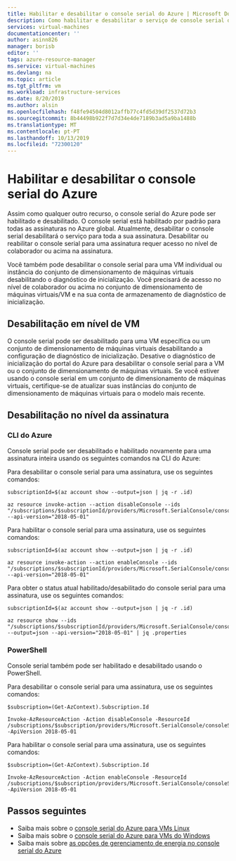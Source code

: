 ```yaml
---
title: Habilitar e desabilitar o console serial do Azure | Microsoft Docs
description: Como habilitar e desabilitar o serviço de console serial do Azure
services: virtual-machines
documentationcenter: ''
author: asinn826
manager: borisb
editor: ''
tags: azure-resource-manager
ms.service: virtual-machines
ms.devlang: na
ms.topic: article
ms.tgt_pltfrm: vm
ms.workload: infrastructure-services
ms.date: 8/20/2019
ms.author: alsin
ms.openlocfilehash: f48fe94504d8012affb77c4fd5d39df2537d72b3
ms.sourcegitcommit: 8b44498b922f7d7d34e4de7189b3ad5a9ba1488b
ms.translationtype: MT
ms.contentlocale: pt-PT
ms.lasthandoff: 10/13/2019
ms.locfileid: "72300120"
---
```

# <a name="enable-and-disable-the-azure-serial-console"></a>Habilitar e desabilitar o console serial do Azure

Assim como qualquer outro recurso, o console serial do Azure pode ser habilitado e desabilitado. O console serial está habilitado por padrão para todas as assinaturas no Azure global. Atualmente, desabilitar o console serial desabilitará o serviço para toda a sua assinatura. Desabilitar ou reabilitar o console serial para uma assinatura requer acesso no nível de colaborador ou acima na assinatura.

Você também pode desabilitar o console serial para uma VM individual ou instância do conjunto de dimensionamento de máquinas virtuais desabilitando o diagnóstico de inicialização. Você precisará de acesso no nível de colaborador ou acima no conjunto de dimensionamento de máquinas virtuais/VM e na sua conta de armazenamento de diagnóstico de inicialização.

## <a name="vm-level-disable"></a>Desabilitação em nível de VM
O console serial pode ser desabilitado para uma VM específica ou um conjunto de dimensionamento de máquinas virtuais desabilitando a configuração de diagnóstico de inicialização. Desative o diagnóstico de inicialização do portal do Azure para desabilitar o console serial para a VM ou o conjunto de dimensionamento de máquinas virtuais. Se você estiver usando o console serial em um conjunto de dimensionamento de máquinas virtuais, certifique-se de atualizar suas instâncias do conjunto de dimensionamento de máquinas virtuais para o modelo mais recente.


## <a name="subscription-level-disable"></a>Desabilitação no nível da assinatura

### <a name="azure-cli"></a>CLI do Azure

Console serial pode ser desabilitado e habilitado novamente para uma assinatura inteira usando os seguintes comandos na CLI do Azure:

Para desabilitar o console serial para uma assinatura, use os seguintes comandos:
```azurecli-interactive
subscriptionId=$(az account show --output=json | jq -r .id)

az resource invoke-action --action disableConsole --ids "/subscriptions/$subscriptionId/providers/Microsoft.SerialConsole/consoleServices/default" --api-version="2018-05-01"
```

Para habilitar o console serial para uma assinatura, use os seguintes comandos:
```azurecli-interactive
subscriptionId=$(az account show --output=json | jq -r .id)

az resource invoke-action --action enableConsole --ids "/subscriptions/$subscriptionId/providers/Microsoft.SerialConsole/consoleServices/default" --api-version="2018-05-01"
```

Para obter o status atual habilitado/desabilitado do console serial para uma assinatura, use os seguintes comandos:
```azurecli-interactive
subscriptionId=$(az account show --output=json | jq -r .id)

az resource show --ids "/subscriptions/$subscriptionId/providers/Microsoft.SerialConsole/consoleServices/default" --output=json --api-version="2018-05-01" | jq .properties
```

### <a name="powershell"></a>PowerShell

Console serial também pode ser habilitado e desabilitado usando o PowerShell.

Para desabilitar o console serial para uma assinatura, use os seguintes comandos:
```azurepowershell-interactive
$subscription=(Get-AzContext).Subscription.Id

Invoke-AzResourceAction -Action disableConsole -ResourceId /subscriptions/$subscription/providers/Microsoft.SerialConsole/consoleServices/default -ApiVersion 2018-05-01
```

Para habilitar o console serial para uma assinatura, use os seguintes comandos:
```azurepowershell-interactive
$subscription=(Get-AzContext).Subscription.Id

Invoke-AzResourceAction -Action enableConsole -ResourceId /subscriptions/$subscription/providers/Microsoft.SerialConsole/consoleServices/default -ApiVersion 2018-05-01
```

## <a name="next-steps"></a>Passos seguintes
* Saiba mais sobre o [console serial do Azure para VMs Linux](./serial-console-linux.md)
* Saiba mais sobre o [console serial do Azure para VMs do Windows](./serial-console-windows.md)
* Saiba mais sobre [as opções de gerenciamento de energia no console serial do Azure](./serial-console-power-options.md)